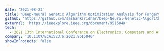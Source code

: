 ```yaml
---
date: '2021-08-23'
title: 'Deep-Neural Genetic Algorithm Optimization Analysis for Forgery Detection of Banknotes'
github: 'https://github.com/sashanksridhar/Deep-Neural-Genetic-Algorithm-Optimization-Analysis-for-Forgery-Detection-of-Banknotes'
external: 'https://ieeexplore.ieee.org/document/9515040'
tech:
  - 2021 13th International Conference on Electronics, Computers and Artificial Intelligence (ECAI)
company: '10.1109/ECAI52376.2021.9515040'
showInProjects: false
---
```

